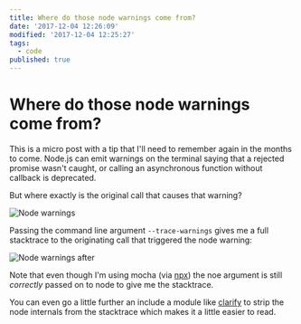 ```yaml
---
title: Where do those node warnings come from?
date: '2017-12-04 12:26:09'
modified: '2017-12-04 12:25:27'
tags:
  - code
published: true
---
```

# Where do those node warnings come from?

This is a micro post with a tip that I'll need to remember again in the months
to come. Node.js can emit warnings on the terminal saying that a rejected
promise wasn't caught, or calling an asynchronous function without callback is
deprecated.

But where exactly is the original call that causes that warning?

<!--more-->

![Node warnings](/images/node-warnings-before.png)

Passing the command line argument `--trace-warnings` gives me a full stacktrace
to the originating call that triggered the node warning:

![Node warnings after](/images/node-warnings-after.png)

Note that even though I'm using mocha (via
[npx](https://www.npmjs.com/package/npx)) the noe argument is still _correctly_
passed on to node to give me the stacktrace.

You can even go a little further an include a module like
[clarify](https://www.npmjs.com/package/clarify) to strip the node internals
from the stacktrace which makes it a little easier to read.

